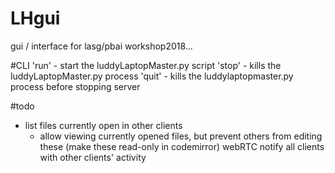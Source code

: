# LHgui
gui / interface for lasg/pbai workshop2018...

#CLI
'run' - start the luddyLaptopMaster.py script
'stop' - kills the luddyLaptopMaster.py process
'quit' - kills the luddylaptopmaster.py process before stopping server


#todo
- list files currently open in other clients
  - allow viewing currently opened files, but prevent others from editing these (make these read-only in codemirror)
webRTC notify all clients with other clients' activity